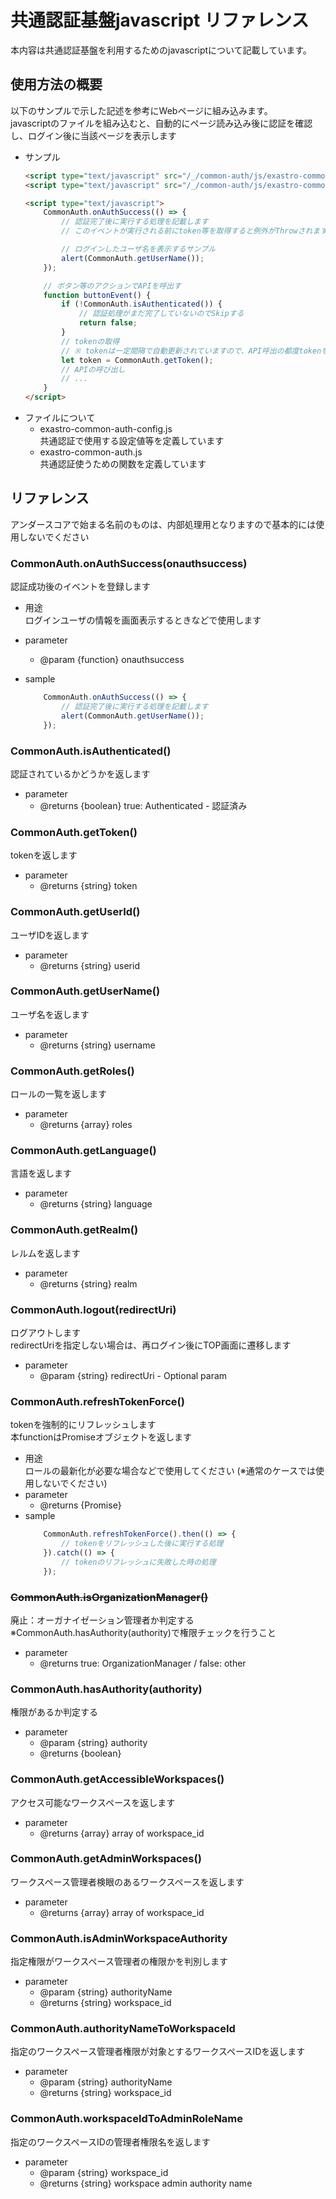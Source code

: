 # 共通認証基盤javascript リファレンス

本内容は共通認証基盤を利用するためのjavascriptについて記載しています。

## 使用方法の概要
以下のサンプルで示した記述を参考にWebページに組み込みます。<br>
javascriptのファイルを組み込むと、自動的にページ読み込み後に認証を確認し、ログイン後に当該ページを表示します<br>

- サンプル
    ```html
    <script type="text/javascript" src="/_/common-auth/js/exastro-common-auth-config.js"></script>
    <script type="text/javascript" src="/_/common-auth/js/exastro-common-auth.js"></script>

    <script type="text/javascript">
        CommonAuth.onAuthSuccess(() => {
            // 認証完了後に実行する処理を記載します
            // このイベントが実行される前にtoken等を取得すると例外がThrowされます

            // ログインしたユーザ名を表示するサンプル
            alert(CommonAuth.getUserName());
        });

        // ボタン等のアクションでAPIを呼出す
        function buttonEvent() {
            if (!CommonAuth.isAuthenticated()) {
                // 認証処理がまだ完了していないのでSkipする
                return false;
            }
            // tokenの取得
            // ※ tokenは一定間隔で自動更新されていますので、API呼出の都度tokenを取得してください
            let token = CommonAuth.getToken();
            // APIの呼び出し
            // ...
        }
    </script>
    ```
- ファイルについて
    - exastro-common-auth-config.js<br>
        共通認証で使用する設定値等を定義しています
    - exastro-common-auth.js<br>
        共通認証使うための関数を定義しています

## リファレンス
アンダースコアで始まる名前のものは、内部処理用となりますので基本的には使用しないでください<br>

### CommonAuth.onAuthSuccess(onauthsuccess)
認証成功後のイベントを登録します<br>

- 用途<br>
    ログインユーザの情報を画面表示するときなどで使用します

- parameter
    - @param {function} onauthsuccess

- sample
    ```javascript
        CommonAuth.onAuthSuccess(() => {
            // 認証完了後に実行する処理を記載します
            alert(CommonAuth.getUserName());
        });
    ```

### CommonAuth.isAuthenticated()
認証されているかどうかを返します<br>

- parameter
    - @returns {boolean} true: Authenticated - 認証済み

### CommonAuth.getToken()
tokenを返します

- parameter
    - @returns {string} token

### CommonAuth.getUserId()
ユーザIDを返します<br>

- parameter
    - @returns {string} userid

### CommonAuth.getUserName()
ユーザ名を返します<br>
- parameter
    - @returns {string} username

### CommonAuth.getRoles()
ロールの一覧を返します<br>
- parameter
    - @returns {array} roles

### CommonAuth.getLanguage()
言語を返します<br>
- parameter
    - @returns {string} language

### CommonAuth.getRealm()
レルムを返します<br>
- parameter
    - @returns {string} realm

### CommonAuth.logout(redirectUri)
ログアウトします<br>
redirectUriを指定しない場合は、再ログイン後にTOP画面に遷移します
- parameter
    - @param {string} redirectUri - Optional param

### CommonAuth.refreshTokenForce()
tokenを強制的にリフレッシュします<br>
本functionはPromiseオブジェクトを返します

- 用途<br>
    ロールの最新化が必要な場合などで使用してください (※通常のケースでは使用しないでください)<br>
- parameter
    - @returns {Promise}
- sample
    ```javascript
        CommonAuth.refreshTokenForce().then(() => {
            // tokenをリフレッシュした後に実行する処理
        }).catch(() => {
            // tokenのリフレッシュに失敗した時の処理
        });
    ```

### ~~CommonAuth.isOrganizationManager()~~
廃止：オーガナイゼーション管理者か判定する<br>
※CommonAuth.hasAuthority(authority)で権限チェックを行うこと
- parameter
    - @returns true: OrganizationManager / false: other

### CommonAuth.hasAuthority(authority)
権限があるか判定する
- parameter
    - @param {string} authority
    - @returns {boolean}

### CommonAuth.getAccessibleWorkspaces()
アクセス可能なワークスペースを返します
- parameter
    - @returns {array} array of workspace_id

### CommonAuth.getAdminWorkspaces()
ワークスペース管理者検眼のあるワークスペースを返します
- parameter
    - @returns {array} array of workspace_id

### CommonAuth.isAdminWorkspaceAuthority
指定権限がワークスペース管理者の権限かを判別します
- parameter
    - @param {string} authorityName
    - @returns {string} workspace_id

### CommonAuth.authorityNameToWorkspaceId
指定のワークスペース管理者権限が対象とするワークスペースIDを返します
- parameter
    - @param {string} authorityName
    - @returns {string} workspace_id

### CommonAuth.workspaceIdToAdminRoleName
指定のワークスペースIDの管理者権限名を返します
- parameter
    - @param {string} workspace_id
    - @returns {string} workspace admin authority name

